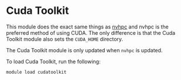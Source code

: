 # Cuda Toolkit

This module does the exact same things as [nvhpc](./nvhpc.md) and nvhpc is the preferred method of using CUDA. The only difference is that the Cuda Toolkit module also sets the `CUDA_HOME` directory.

The Cuda Toolkit module is only updated when `nvhpc` is updated.

To load Cuda Toolkit, run the following:

```
module load cudatoolkit
```